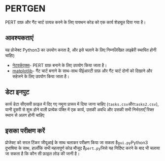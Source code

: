 # PERTGEN

PERT ग्राफ़ और गैंट चार्ट उत्पन्न करने के लिए पायथन कोड को एक कार्य शेड्यूल दिया गया है।

## आवश्यकताएं

यह प्रोजेक्ट Python3 का उपयोग करता है, और इसे चलाने के लिए निम्नलिखित लाइब्रेरी स्थापित होनी चाहिए:

-   [नेटवर्कएक्स](https://networkx.github.io/)- PERT ग्राफ़ बनाने के लिए उपयोग किया जाता है।
-   [matplotlib](https://matplotlib.org/)- गैंट चार्ट बनाने के साथ-साथ पीईआरटी ग्राफ़ और गैंट चार्ट दोनों को दिखाने और सहेजने के लिए उपयोग किया जाता है।

## डेटा इनपुट

कार्य डेटा सीएसवी फ़ाइल में दिए गए नमूना प्रारूप में दिया जाना चाहिए (`tasks.csv`और`tasks2.csv`),
यानी दूसरी से शुरू होने वाली प्रत्येक पंक्ति में एक कार्य, उसकी अवधि और उसकी सभी निर्भरताएँ रिक्त स्थान से अलग होनी चाहिए

## इसका परीक्षण करें

प्रोजेक्ट को सरल टिंकर जीयूआई के साथ चलाकर परीक्षण किया जा सकता है`gui.py`Python3 दुभाषिया के साथ, हालाँकि सभी महत्वपूर्ण कोड मौजूद हैं`pert.py`जिसे यह निर्दिष्ट करने के बाद भी चलाया जा सकता है कि कौन सी फ़ाइल लोड की जानी है।
